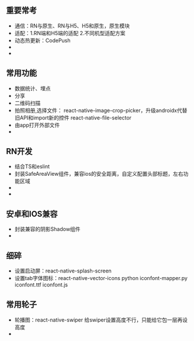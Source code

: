 ## 重要常考
* 通信：RN与原生、RN与H5、H5和原生，原生模块
* 适配：1.RN端和H5端的适配 2.不同机型适配方案
* 动态热更新：CodePush
* 
* 

## 常用功能
* 数据统计、埋点
* 分享
* 二维码扫描
* 拍照相册,选择文件：
    react-native-image-crop-picker，升级androidx代替旧API和import新的控件
    react-native-file-selector
* 由app打开外部文件
* 

## RN开发
* 结合TS和eslint
* 封装SafeAreaView组件，兼容ios的安全距离，自定义配置头部标题，左右功能区域
* 
* 

## 安卓和IOS兼容
* 封装兼容的阴影Shadow组件
* 

## 细碎
* 设置启动屏：react-native-splash-screen
* 设置tab字体图标：react-native-vector-icons
    python iconfont-mapper.py iconfont.ttf iconfont.js

## 常用轮子
* 轮播图：react-native-swiper
    给swiper设置高度不行，只能给它包一层再设高度
* 

